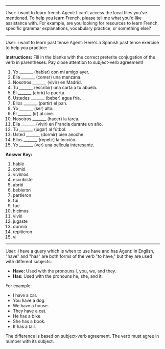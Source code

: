 

---

User: i want to learn french
Agent: I can't access the local files you've mentioned. To help you learn French, please tell me what you'd like assistance with. For example, are you looking for resources to learn French, specific grammar explanations, vocabulary practice, or something else?

---

User: i want to learn past tense
Agent: Here's a Spanish past tense exercise to help you practice:

**Instructions:** Fill in the blanks with the correct preterite conjugation of the verb in parentheses. Pay close attention to subject-verb agreement!

1. Yo _______ (hablar) con mi amigo ayer.
2. Ella _______ (comer) una manzana.
3. Nosotros _______ (vivir) en Madrid.
4. Tú _______ (escribir) una carta a tu abuela.
5. Él _______ (abrir) la puerta.
6. Ustedes _______ (beber) agua fría.
7. Ellos _______ (partir) el pan.
8. Yo _______ (ser) alto.
9. Él _______ (ir) al cine.
10. Nosotros _______ (hacer) la tarea.
11. Ella _______ (vivir) en Francia durante un año.
12. Tú _______ (jugar) al fútbol.
13. Usted _______ (dormir) bien anoche.
14. Ellos _______ (repetir) la lección.
15. Yo _______ (ver) una película interesante.

**Answer Key:**
1. hablé
2. comió
3. vivimos
4. escribiste
5. abrió
6. bebieron
7. partieron
8. fui
9. fue
10. hicimos
11. vivió
12. jugaste
13. durmió
14. repitieron
15. vi

---

User: i have a query which is when to use have and has
Agent: In English, "have" and "has" are both forms of the verb "to have," but they are used with different subjects:

* **Have:** Used with the pronouns I, you, we, and they.
* **Has:** Used with the pronouns he, she, and it.

For example:

* I have a car.
* You have a dog.
* We have a house.
* They have a cat.
* He has a bike.
* She has a book.
* It has a tail.

The difference is based on subject-verb agreement.  The verb must agree in number with its subject.